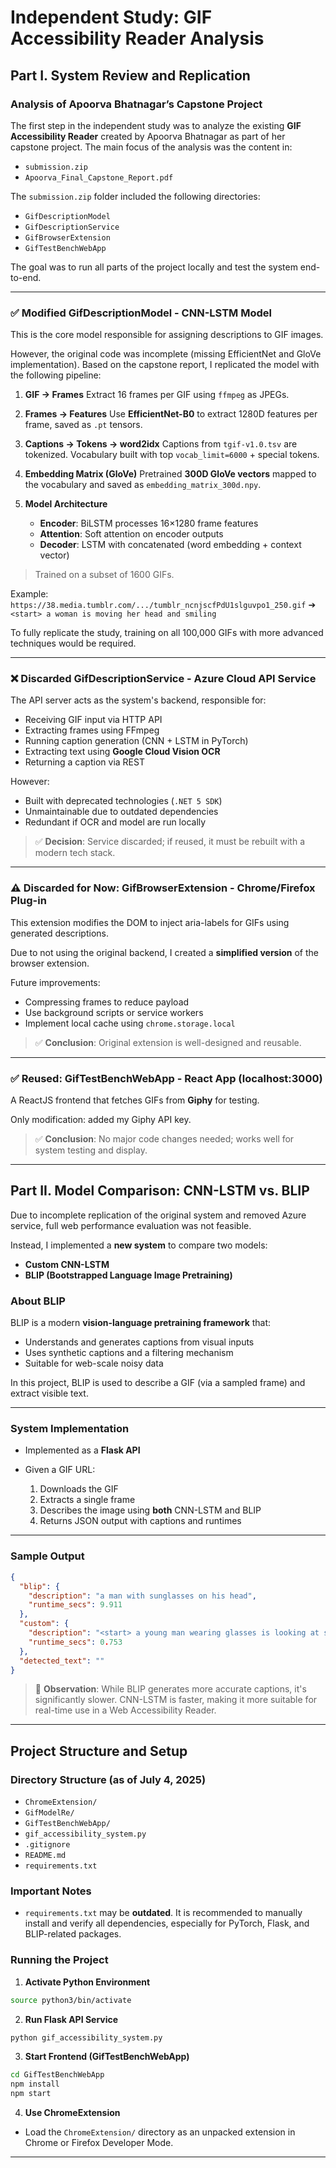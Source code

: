 # Independent Study: GIF Accessibility Reader Analysis

## Part I. System Review and Replication

### Analysis of Apoorva Bhatnagar’s Capstone Project

The first step in the independent study was to analyze the existing **GIF Accessibility Reader** created by Apoorva Bhatnagar as part of her capstone project. The main focus of the analysis was the content in:

* `submission.zip`
* `Apoorva_Final_Capstone_Report.pdf`

The `submission.zip` folder included the following directories:

* `GifDescriptionModel`
* `GifDescriptionService`
* `GifBrowserExtension`
* `GifTestBenchWebApp`

The goal was to run all parts of the project locally and test the system end-to-end.

---

### ✅ Modified GifDescriptionModel - CNN-LSTM Model

This is the core model responsible for assigning descriptions to GIF images.

However, the original code was incomplete (missing EfficientNet and GloVe implementation). Based on the capstone report, I replicated the model with the following pipeline:

1. **GIF → Frames**
   Extract 16 frames per GIF using `ffmpeg` as JPEGs.

2. **Frames → Features**
   Use **EfficientNet-B0** to extract 1280D features per frame, saved as `.pt` tensors.

3. **Captions → Tokens → word2idx**
   Captions from `tgif-v1.0.tsv` are tokenized. Vocabulary built with top `vocab_limit=6000` + special tokens.

4. **Embedding Matrix (GloVe)**
   Pretrained **300D GloVe vectors** mapped to the vocabulary and saved as `embedding_matrix_300d.npy`.

5. **Model Architecture**

   * **Encoder**: BiLSTM processes 16×1280 frame features
   * **Attention**: Soft attention on encoder outputs
   * **Decoder**: LSTM with concatenated (word embedding + context vector)

> Trained on a subset of 1600 GIFs.

Example:
`https://38.media.tumblr.com/.../tumblr_ncnjscfPdU1slguvpo1_250.gif`
➔ `<start> a woman is moving her head and smiling`

To fully replicate the study, training on all 100,000 GIFs with more advanced techniques would be required.

---

### ❌ Discarded GifDescriptionService - Azure Cloud API Service

The API server acts as the system's backend, responsible for:

* Receiving GIF input via HTTP API
* Extracting frames using FFmpeg
* Running caption generation (CNN + LSTM in PyTorch)
* Extracting text using **Google Cloud Vision OCR**
* Returning a caption via REST

However:

* Built with deprecated technologies (`.NET 5 SDK`)
* Unmaintainable due to outdated dependencies
* Redundant if OCR and model are run locally

> ✅ **Decision**: Service discarded; if reused, it must be rebuilt with a modern tech stack.

---

### ⚠️ Discarded for Now: GifBrowserExtension - Chrome/Firefox Plug-in

This extension modifies the DOM to inject aria-labels for GIFs using generated descriptions.

Due to not using the original backend, I created a **simplified version** of the browser extension.

Future improvements:

* Compressing frames to reduce payload
* Use background scripts or service workers
* Implement local cache using `chrome.storage.local`

> ✅ **Conclusion**: Original extension is well-designed and reusable.

---

### ✅ Reused: GifTestBenchWebApp - React App (localhost:3000)

A ReactJS frontend that fetches GIFs from **Giphy** for testing.

Only modification: added my Giphy API key.

> ✅ **Conclusion**: No major code changes needed; works well for system testing and display.

---

## Part II. Model Comparison: CNN-LSTM vs. BLIP

Due to incomplete replication of the original system and removed Azure service, full web performance evaluation was not feasible.

Instead, I implemented a **new system** to compare two models:

* **Custom CNN-LSTM**
* **BLIP (Bootstrapped Language Image Pretraining)**

### About BLIP

BLIP is a modern **vision-language pretraining framework** that:

* Understands and generates captions from visual inputs
* Uses synthetic captions and a filtering mechanism
* Suitable for web-scale noisy data

In this project, BLIP is used to describe a GIF (via a sampled frame) and extract visible text.

---

### System Implementation

* Implemented as a **Flask API**
* Given a GIF URL:

  1. Downloads the GIF
  2. Extracts a single frame
  3. Describes the image using **both** CNN-LSTM and BLIP
  4. Returns JSON output with captions and runtimes

---

### Sample Output

```json
{
  "blip": {
    "description": "a man with sunglasses on his head",
    "runtime_secs": 9.911
  },
  "custom": {
    "description": "<start> a young man wearing glasses is looking at something",
    "runtime_secs": 0.753
  },
  "detected_text": ""
}
```

> 🧠 **Observation**:
> While BLIP generates more accurate captions, it's significantly slower. CNN-LSTM is faster, making it more suitable for real-time use in a Web Accessibility Reader.

---

## Project Structure and Setup

### Directory Structure (as of July 4, 2025)

* `ChromeExtension/`
* `GifModelRe/`
* `GifTestBenchWebApp/`
* `gif_accessibility_system.py`
* `.gitignore`
* `README.md`
* `requirements.txt`

### Important Notes

* `requirements.txt` may be **outdated**. It is recommended to manually install and verify all dependencies, especially for PyTorch, Flask, and BLIP-related packages.

### Running the Project

1. **Activate Python Environment**

```bash
source python3/bin/activate
```

2. **Run Flask API Service**

```bash
python gif_accessibility_system.py
```

3. **Start Frontend (GifTestBenchWebApp)**

```bash
cd GifTestBenchWebApp
npm install
npm start
```

4. **Use ChromeExtension**

* Load the `ChromeExtension/` directory as an unpacked extension in Chrome or Firefox Developer Mode.

---

